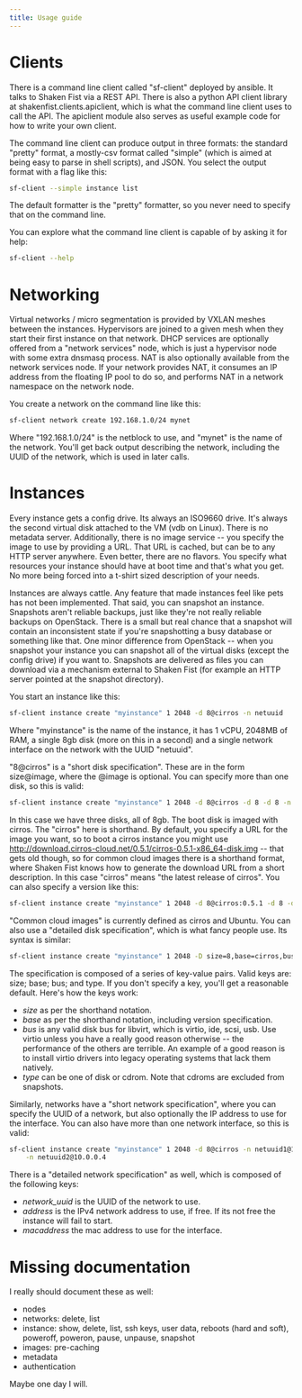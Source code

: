 ```yaml
---
title: Usage guide
---
```


# Clients

There is a command line client called "sf-client" deployed by ansible. It talks to Shaken Fist via a REST API. There is also a python API client library at shakenfist.clients.apiclient, which is what the command line client uses to call the API. The apiclient module also serves as useful example code for how to write your own client.

The command line client can produce output in three formats: the standard "pretty" format, a mostly-csv format called "simple" (which is aimed at being easy to parse in shell scripts), and JSON. You select the output format with a flag like this:

```bash
sf-client --simple instance list
```

The default formatter is the "pretty" formatter, so you never need to specify that on the command line.

You can explore what the command line client is capable of by asking it for help:

```bash
sf-client --help
```

# Networking

Virtual networks / micro segmentation is provided by VXLAN meshes between the instances. Hypervisors are joined to a given mesh when they start their first instance on that network. DHCP services are optionally offered from a "network services" node, which is just a hypervisor node with some extra dnsmasq process. NAT is also optionally available from the network services node. If your network provides NAT, it consumes an IP address from the
floating IP pool to do so, and performs NAT in a network namespace on the network node.

You create a network on the command line like this:

```bash
sf-client network create 192.168.1.0/24 mynet
```

Where "192.168.1.0/24" is the netblock to use, and "mynet" is the name of the network. You'll get back output describing the network, including the UUID of the network, which is used in later calls.

# Instances

Every instance gets a config drive. Its always an ISO9660 drive. It's always the second virtual disk attached to the VM (vdb on Linux). There is no metadata server. Additionally, there is no image service -- you specify the image to use by providing a URL. That URL is cached, but can be to any HTTP server anywhere. Even better, there are no flavors. You specify what resources your instance should have at boot time and that's what you get. No more being forced into a t-shirt sized description of your needs.

Instances are always cattle. Any feature that made instances feel like pets has not been implemented. That said, you can snapshot an instance. Snapshots aren't reliable backups, just like they're not really reliable backups on OpenStack. There is a small but real chance that a snapshot will contain an inconsistent state if you're snapshotting a busy database or something like that. One minor difference from OpenStack -- when you snapshot your instance you can snapshot all of the virtual disks (except the config drive) if you want to. Snapshots are delivered as files you can download via a mechanism external to Shaken Fist (for example an HTTP server pointed at the snapshot directory).

You start an instance like this:

```bash
sf-client instance create "myinstance" 1 2048 -d 8@cirros -n netuuid
```

Where "myinstance" is the name of the instance, it has 1 vCPU, 2048MB of RAM, a single 8gb disk (more on this in a second) and a single network interface on the network with the UUID "netuuid".

"8@cirros" is a "short disk specification". These are in the form size@image, where the @image is optional. You can specify more than one disk, so this is valid:

```bash
sf-client instance create "myinstance" 1 2048 -d 8@cirros -d 8 -d 8 -n netuuid
```

In this case we have three disks, all of 8gb. The boot disk is imaged with cirros. The "cirros" here is shorthand. By default, you specify a URL for the image you want, so to boot a cirros instance you might use http://download.cirros-cloud.net/0.5.1/cirros-0.5.1-x86_64-disk.img -- that gets old though, so for common cloud images there is a shorthand format, where Shaken Fist knows how to generate the download URL from a short description. In this case "cirros" means "the latest release of cirros". You can also specify a version like this:

```bash
sf-client instance create "myinstance" 1 2048 -d 8@cirros:0.5.1 -d 8 -d 8 -n netuuid
```

"Common cloud images" is currently defined as cirros and Ubuntu. You can also use a "detailed disk specification", which is what fancy people use. Its syntax is similar:

```bash
sf-client instance create "myinstance" 1 2048 -D size=8,base=cirros,bus=ide,type=cdrom -d 8 -d 8 -n netuuid
```

The specification is composed of a series of key-value pairs. Valid keys are: size; base; bus; and type. If you don't specify a key, you'll get a reasonable default. Here's how the keys work:

* _size_ as per the shorthand notation.
* _base_ as per the shorthand notation, including version specification.
* _bus_ is any valid disk bus for libvirt, which is virtio, ide, scsi, usb. Use virtio unless you have a really good reason otherwise -- the performance of the others are terrible. An example of a good reason is to install virtio drivers into legacy operating systems that lack them natively.
* _type_ can be one of disk or cdrom. Note that cdroms are excluded from snapshots.

Similarly, networks have a "short network specification", where you can specify the UUID of a network, but also optionally the IP address to use for the interface. You can also have more than one network interface, so this is valid:

```bash
sf-client instance create "myinstance" 1 2048 -d 8@cirros -n netuuid1@192.168.1.2 \
    -n netuuid2@10.0.0.4
```

There is a "detailed network specification" as well, which is composed of the following keys:

* _network_uuid_ is the UUID of the network to use.
* _address_ is the IPv4 network address to use, if free. If its not free the instance will fail to start.
* _macaddress_ the mac address to use for the interface.

# Missing documentation

I really should document these as well:

* nodes
* networks: delete, list
* instance: show, delete, list, ssh keys, user data, reboots (hard and soft), poweroff, poweron, pause, unpause, snapshot
* images: pre-caching
* metadata
* authentication

Maybe one day I will.